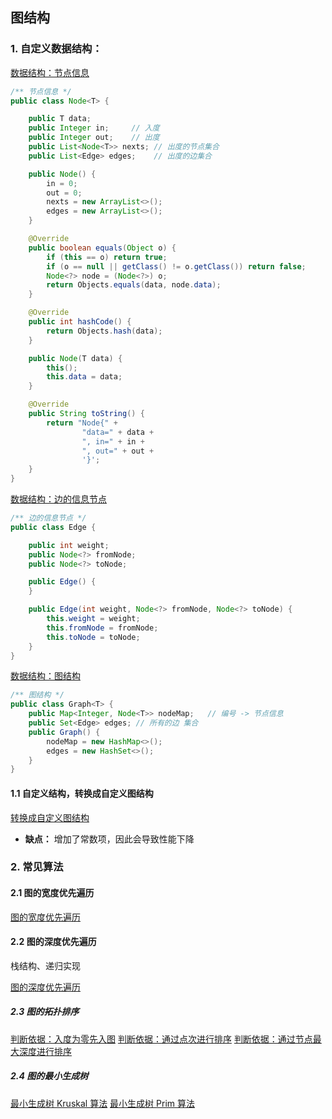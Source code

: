 
## 图结构

### 1. 自定义数据结构：

[数据结构：节点信息](struct/Node.java)
```java
/** 节点信息 */
public class Node<T> {

    public T data;
    public Integer in;     // 入度
    public Integer out;    // 出度
    public List<Node<T>> nexts; // 出度的节点集合
    public List<Edge> edges;    // 出度的边集合

    public Node() {
        in = 0;
        out = 0;
        nexts = new ArrayList<>();
        edges = new ArrayList<>();
    }

    @Override
    public boolean equals(Object o) {
        if (this == o) return true;
        if (o == null || getClass() != o.getClass()) return false;
        Node<?> node = (Node<?>) o;
        return Objects.equals(data, node.data);
    }

    @Override
    public int hashCode() {
        return Objects.hash(data);
    }

    public Node(T data) {
        this();
        this.data = data;
    }

    @Override
    public String toString() {
        return "Node{" +
                "data=" + data +
                ", in=" + in +
                ", out=" + out +
                '}';
    }
}
```

[数据结构：边的信息节点](struct/Edge.java)
```java
/** 边的信息节点 */
public class Edge {

    public int weight;
    public Node<?> fromNode;
    public Node<?> toNode;

    public Edge() {
    }

    public Edge(int weight, Node<?> fromNode, Node<?> toNode) {
        this.weight = weight;
        this.fromNode = fromNode;
        this.toNode = toNode;
    }
}
```

[数据结构：图结构](struct/Graph.java)
```java
/** 图结构 */
public class Graph<T> {
    public Map<Integer, Node<T>> nodeMap;   // 编号 -> 节点信息
    public Set<Edge> edges; // 所有的边 集合
    public Graph() {
        nodeMap = new HashMap<>();
        edges = new HashSet<>();
    }
}
```



#### 1.1 自定义结构，转换成自定义图结构

[转换成自定义图结构](demo/GraphGenerator.java)

- **缺点：** 增加了常数项，因此会导致性能下降

### 2. 常见算法

#### 2.1 图的宽度优先遍历

[图的宽度优先遍历](demo/Graph_BFS_Demo.java)


#### 2.2 图的深度优先遍历
栈结构、递归实现

[图的深度优先遍历](demo/Graph_DFS_Demo.java)


##### 2.3 图的拓扑排序

[判断依据：入度为零先入图](application/Figure_TopSort_Demo01.java)
[判断依据：通过点次进行排序](application/Figure_TopSort_Demo02.java)
[判断依据：通过节点最大深度进行排序](application/Figure_TopSort_Demo03.java)

##### 2.4 图的最小生成树

[最小生成树 Kruskal 算法](application/Figure_Kruskal.java)
[最小生成树 Prim 算法](application/Figure_Prim.java)



